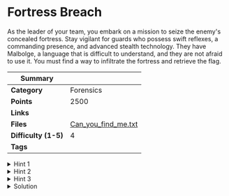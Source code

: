 # Fortress Breach

As the leader of your team, you embark on a mission to seize the enemy's concealed fortress. Stay vigilant for guards who possess swift reflexes, a commanding presence, and advanced stealth technology. They have Malbolge, a language that is difficult to understand, and they are not afraid to use it. You must find a way to infiltrate the fortress and retrieve the flag.

| Summary              |                                                                                                                                                                                                          |
| -------------------- | -------------------------------------------------------------------------------------------------------------------------------------------------------------------------------------------------------- |
| **Category**         | Forensics                                                                                                                                                                                                |
| **Points**           | 2500                                                                                                                                                                                                     |
| **Links**            |                                                                                                                                                                                                          |
| **Files**            | [Can_you_find_me.txt](https://ctf.hexhimalaya.com/files/d267011bab62914002fd27472055603a/Can_you_find_me.txt?token=.eJyrViotTi2Kz0xRsjLWUSpJTcyFsdMyc1LBbEOTWgD0Cgwg.ZK7oKQ.jlGN_eNuh1eiLXxVu5EqEVgAdCg) |
| **Difficulty (1-5)** | 4                                                                                                                                                                                                        |
| **Tags**             |                                                                                                                                                                                                          |

<details>
  <summary>Hint 1</summary>

Try speaking the text through Malbolge.

</details>
<details>
  <summary>Hint 2</summary>

UFO has four hidden secrets.

</details>
<details>
  <summary>Hint 3</summary>

Parking for aliens is shifted one block away from the fortress.

</details>

<details>
<summary>Solution</summary>
  
### Follow the process below.
    
There is a txt file which on opening gives gibberish text ie. a malbolge encrypted text.
http://zb3.me/malbolge-tools/#generator
On decryption, we get a drive link where there is a new image awaiting us. This image has a
trap inside it ie. a bluff text (stealth)(completely senseless) that is intended to waste time. But on
moving across the bit plane (fighter plane) we can see QR codes on R-2.
https://stegonline.georgeom.net/embedimage
On decrypting the QRs we find another drive link with another image. Here the image has
another image (hidden) inside of it (image-image steganography) and we find the final flag on
decryption.
https://incoherency.co.uk/image-steganography/#unhide

First link: https://drive.google.com/drive/folders/1gOkKD88UlEnx_OxOh-NDDEGwTP8Wkszb?usp=sharing

Second link: https://drive.google.com/drive/folders/1RQuIXsnEGInopKRAQ4tUP-3Sho35RgOn

<details>
<summary>Disclose answer ?</summary>
```copy
CTF{FlAG_47re55_8reaCHED}
```

</details>

</details>
